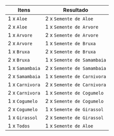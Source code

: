 | Itens | Resultado |
|--|--|
| 1 x `Aloe` | 2 x `Semente de Aloe` |
| 2 x `Aloe` | 1 x `Semente de Arvore` |
| 1 x `Arvore` | 2 x `Semente de Arvore` |
| 2 x `Arvore` | 1 x `Semente de Bruxa` |
| 1 x `Bruxa` | 2 x `Semente de Bruxa` |
| 2 x `Bruxa` | 1 x `Semente de Samambaia` |
| 1 x `Samambaia` | 2 x `Semente de Samambaia` |
| 2 x `Samambaia` | 1 x `Semente de Carnivora` |
| 1 x `Carnivora` | 2 x `Semente de Carnivora` |
| 2 x `Carnivora` | 1 x `Semente de Cogumelo` |
| 1 x `Cogumelo` | 2 x `Semente de Cogumelo` |
| 2 x `Cogumelo` | 1 x `Semente de Girassol` |
| 1 x `Girassol` | 2 x `Semente de Girassol` |
| 1 x `Todos` | 1 x `Semente de Aloe` |